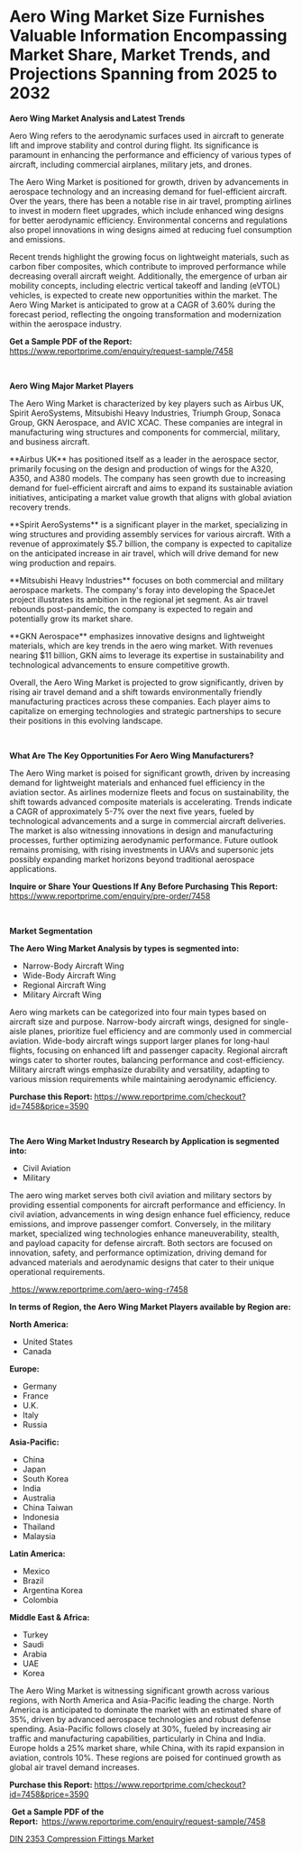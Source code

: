 <p><h1>Aero Wing Market Size Furnishes Valuable Information Encompassing Market Share, Market Trends, and Projections Spanning from 2025 to 2032</h1></p><p><strong>Aero Wing Market Analysis and Latest Trends</strong></p>
<p><p>Aero Wing refers to the aerodynamic surfaces used in aircraft to generate lift and improve stability and control during flight. Its significance is paramount in enhancing the performance and efficiency of various types of aircraft, including commercial airplanes, military jets, and drones. </p><p>The Aero Wing Market is positioned for growth, driven by advancements in aerospace technology and an increasing demand for fuel-efficient aircraft. Over the years, there has been a notable rise in air travel, prompting airlines to invest in modern fleet upgrades, which include enhanced wing designs for better aerodynamic efficiency. Environmental concerns and regulations also propel innovations in wing designs aimed at reducing fuel consumption and emissions.</p><p>Recent trends highlight the growing focus on lightweight materials, such as carbon fiber composites, which contribute to improved performance while decreasing overall aircraft weight. Additionally, the emergence of urban air mobility concepts, including electric vertical takeoff and landing (eVTOL) vehicles, is expected to create new opportunities within the market. The Aero Wing Market is anticipated to grow at a CAGR of 3.60% during the forecast period, reflecting the ongoing transformation and modernization within the aerospace industry.</p></p>
<p><strong>Get a Sample PDF of the Report:&nbsp;</strong> <a href="https://www.reportprime.com/enquiry/request-sample/7458?utm_campaign=3077&utm_medium=2&utm_source=Github&utm_content=ia&utm_term=19032025&utm_id=aero-wing">https://www.reportprime.com/enquiry/request-sample/7458</a></p>
<p>&nbsp;</p>
<p><strong>Aero Wing Major Market Players</strong></p>
<p><p>The Aero Wing Market is characterized by key players such as Airbus UK, Spirit AeroSystems, Mitsubishi Heavy Industries, Triumph Group, Sonaca Group, GKN Aerospace, and AVIC XCAC. These companies are integral in manufacturing wing structures and components for commercial, military, and business aircraft.</p><p>**Airbus UK** has positioned itself as a leader in the aerospace sector, primarily focusing on the design and production of wings for the A320, A350, and A380 models. The company has seen growth due to increasing demand for fuel-efficient aircraft and aims to expand its sustainable aviation initiatives, anticipating a market value growth that aligns with global aviation recovery trends.</p><p>**Spirit AeroSystems** is a significant player in the market, specializing in wing structures and providing assembly services for various aircraft. With a revenue of approximately $5.7 billion, the company is expected to capitalize on the anticipated increase in air travel, which will drive demand for new wing production and repairs.</p><p>**Mitsubishi Heavy Industries** focuses on both commercial and military aerospace markets. The company's foray into developing the SpaceJet project illustrates its ambition in the regional jet segment. As air travel rebounds post-pandemic, the company is expected to regain and potentially grow its market share.</p><p>**GKN Aerospace** emphasizes innovative designs and lightweight materials, which are key trends in the aero wing market. With revenues nearing $11 billion, GKN aims to leverage its expertise in sustainability and technological advancements to ensure competitive growth.</p><p>Overall, the Aero Wing Market is projected to grow significantly, driven by rising air travel demand and a shift towards environmentally friendly manufacturing practices across these companies. Each player aims to capitalize on emerging technologies and strategic partnerships to secure their positions in this evolving landscape.</p></p>
<p>&nbsp;</p>
<p><strong>What Are The Key Opportunities For Aero Wing Manufacturers?</strong></p>
<p><p>The Aero Wing market is poised for significant growth, driven by increasing demand for lightweight materials and enhanced fuel efficiency in the aviation sector. As airlines modernize fleets and focus on sustainability, the shift towards advanced composite materials is accelerating. Trends indicate a CAGR of approximately 5-7% over the next five years, fueled by technological advancements and a surge in commercial aircraft deliveries. The market is also witnessing innovations in design and manufacturing processes, further optimizing aerodynamic performance. Future outlook remains promising, with rising investments in UAVs and supersonic jets possibly expanding market horizons beyond traditional aerospace applications.</p></p>
<p><strong>Inquire or Share Your Questions If Any Before Purchasing This Report:</strong> <a href="https://www.reportprime.com/enquiry/pre-order/7458?utm_campaign=3077&utm_medium=2&utm_source=Github&utm_content=ia&utm_term=19032025&utm_id=aero-wing">https://www.reportprime.com/enquiry/pre-order/7458</a></p>
<p>&nbsp;</p>
<p><strong>Market Segmentation</strong></p>
<p><strong>The Aero Wing Market Analysis by types is segmented into:</strong></p>
<p><ul><li>Narrow-Body Aircraft Wing</li><li>Wide-Body Aircraft Wing</li><li>Regional Aircraft Wing</li><li>Military Aircraft Wing</li></ul></p>
<p><p>Aero wing markets can be categorized into four main types based on aircraft size and purpose. Narrow-body aircraft wings, designed for single-aisle planes, prioritize fuel efficiency and are commonly used in commercial aviation. Wide-body aircraft wings support larger planes for long-haul flights, focusing on enhanced lift and passenger capacity. Regional aircraft wings cater to shorter routes, balancing performance and cost-efficiency. Military aircraft wings emphasize durability and versatility, adapting to various mission requirements while maintaining aerodynamic efficiency.</p></p>
<p><strong>Purchase this Report:&nbsp;</strong><a href="https://www.reportprime.com/checkout?id=7458&price=3590&utm_campaign=3077&utm_medium=2&utm_source=Github&utm_content=ia&utm_term=19032025&utm_id=aero-wing">https://www.reportprime.com/checkout?id=7458&price=3590</a></p>
<p>&nbsp;</p>
<p><strong>The Aero Wing Market Industry Research by Application is segmented into:</strong></p>
<p><ul><li>Civil Aviation</li><li>Military</li></ul></p>
<p><p>The aero wing market serves both civil aviation and military sectors by providing essential components for aircraft performance and efficiency. In civil aviation, advancements in wing design enhance fuel efficiency, reduce emissions, and improve passenger comfort. Conversely, in the military market, specialized wing technologies enhance maneuverability, stealth, and payload capacity for defense aircraft. Both sectors are focused on innovation, safety, and performance optimization, driving demand for advanced materials and aerodynamic designs that cater to their unique operational requirements.</p></p>
<p><a href="https://www.reportprime.com/aero-wing-r7458?utm_campaign=3077&utm_medium=2&utm_source=Github&utm_content=ia&utm_term=19032025&utm_id=aero-wing">&nbsp;https://www.reportprime.com/aero-wing-r7458</a></p>
<p><strong>In terms of Region, the Aero Wing Market Players available by Region are:</strong></p>
<p>
    <p> <strong> North America: </strong>
        <ul>
            <li>United States</li>
            <li>Canada</li>
        </ul>
        </p> 
    <p> <strong> Europe: </strong>
        <ul>
            <li>Germany</li>
            <li>France</li>
            <li>U.K.</li>
            <li>Italy</li>
            <li>Russia</li>
        </ul>
        </p> 
    <p> <strong> Asia-Pacific: </strong>
        <ul>
            <li>China</li>
            <li>Japan</li>
            <li>South Korea</li>
            <li>India</li>
            <li>Australia</li>
            <li>China Taiwan</li>
            <li>Indonesia</li>
            <li>Thailand</li>
            <li>Malaysia</li>
        </ul>
        </p> 
    <p> <strong> Latin America: </strong>
        <ul>
            <li>Mexico</li>
            <li>Brazil</li>
            <li>Argentina Korea</li>
            <li>Colombia</li>
        </ul>
        </p> 
    <p> <strong> Middle East & Africa: </strong>
        <ul>
            <li>Turkey</li>
            <li>Saudi</li>
            <li>Arabia</li>
            <li>UAE</li>
            <li>Korea</li>
        </ul>
    </p>
    </p>
<p><p>The Aero Wing Market is witnessing significant growth across various regions, with North America and Asia-Pacific leading the charge. North America is anticipated to dominate the market with an estimated share of 35%, driven by advanced aerospace technologies and robust defense spending. Asia-Pacific follows closely at 30%, fueled by increasing air traffic and manufacturing capabilities, particularly in China and India. Europe holds a 25% market share, while China, with its rapid expansion in aviation, controls 10%. These regions are poised for continued growth as global air travel demand increases.</p></p>
<p><strong>Purchase this Report: </strong><a href="https://www.reportprime.com/checkout?id=7458&price=3590&utm_campaign=3077&utm_medium=2&utm_source=Github&utm_content=ia&utm_term=19032025&utm_id=aero-wing">https://www.reportprime.com/checkout?id=7458&price=3590</a></p>
<p>&nbsp;<strong>Get a Sample PDF of the Report:&nbsp;&nbsp;</strong><a href="https://www.reportprime.com/enquiry/request-sample/7458?utm_campaign=3077&utm_medium=2&utm_source=Github&utm_content=ia&utm_term=19032025&utm_id=aero-wing">https://www.reportprime.com/enquiry/request-sample/7458</a></p>
<p><strong></strong></p>
<p><p><a href="https://github.com/rullihipes6h/Market-Research-Report-List-1/blob/main/din-2353-compression-fittings-market.md?utm_campaign=3077&utm_medium=2&utm_source=Github&utm_content=ia&utm_term=19032025&utm_id=aero-wing">DIN 2353 Compression Fittings Market</a></p></p>